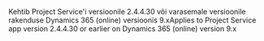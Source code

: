<span data-ttu-id="878d8-101">Kehtib Project Service'i versioonile 2.4.4.30 või varasemale versioonile rakenduse Dynamics 365 (online) versioonis 9.x</span><span class="sxs-lookup"><span data-stu-id="878d8-101">Applies to Project Service app version 2.4.4.30 or earlier on Dynamics 365 (online) version 9.x</span></span>
